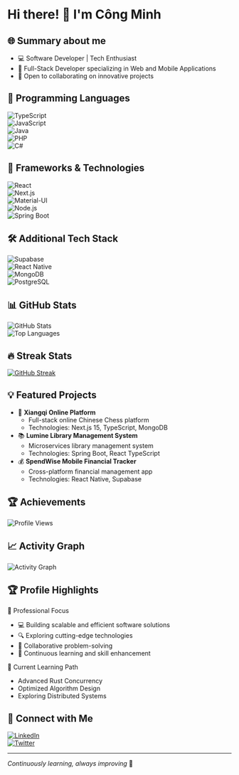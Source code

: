 # Hi there! 👋 I'm Công Minh  

## 🌐 Summary about me  
- 💻 Software Developer | Tech Enthusiast  
- 🌱 Full-Stack Developer specializing in Web and Mobile Applications  
- 🔭 Open to collaborating on innovative projects  

## 🚀 Programming Languages  
![TypeScript](https://img.shields.io/badge/TypeScript-007ACC?style=for-the-badge&logo=typescript&logoColor=white)  
![JavaScript](https://img.shields.io/badge/JavaScript-F7DF1E?style=for-the-badge&logo=javascript&logoColor=black)  
![Java](https://img.shields.io/badge/Java-ED8B00?style=for-the-badge&logo=openjdk&logoColor=white)  
![PHP](https://img.shields.io/badge/PHP-777BB4?style=for-the-badge&logo=php&logoColor=white)  
![C#](https://img.shields.io/badge/C%23-239120?style=for-the-badge&logo=c-sharp&logoColor=white)  

## 🔧 Frameworks & Technologies  
![React](https://img.shields.io/badge/React-20232A?style=for-the-badge&logo=react&logoColor=61DAFB)  
![Next.js](https://img.shields.io/badge/Next.js-000000?style=for-the-badge&logo=nextdotjs&logoColor=white)  
![Material-UI](https://img.shields.io/badge/Material--UI-0081CB?style=for-the-badge&logo=material-ui&logoColor=white)  
![Node.js](https://img.shields.io/badge/Node.js-43853D?style=for-the-badge&logo=node.js&logoColor=white)  
![Spring Boot](https://img.shields.io/badge/Spring_Boot-6DB33F?style=for-the-badge&logo=spring-boot&logoColor=white)  

## 🛠️ Additional Tech Stack  
![Supabase](https://img.shields.io/badge/Supabase-181818?style=for-the-badge&logo=supabase&logoColor=white)  
![React Native](https://img.shields.io/badge/React_Native-20232A?style=for-the-badge&logo=react&logoColor=61DAFB)  
![MongoDB](https://img.shields.io/badge/MongoDB-4EA94B?style=for-the-badge&logo=mongodb&logoColor=white)  
![PostgreSQL](https://img.shields.io/badge/PostgreSQL-316192?style=for-the-badge&logo=postgresql&logoColor=white)  

## 📊 GitHub Stats  
![GitHub Stats](https://github-readme-stats.vercel.app/api?username=cong-minhh&show_icons=true&theme=radical)  
![Top Languages](https://github-readme-stats.vercel.app/api/top-langs/?username=cong-minhh&layout=compact&theme=radical)  

## 🔥 Streak Stats  
[![GitHub Streak](https://github-readme-streak-stats.herokuapp.com?user=cong-minhh&theme=onedark&hide_border=true)](https://git.io/streak-stats)  

## 💡 Featured Projects  
- 🎲 **Xiangqi Online Platform**  
  - Full-stack online Chinese Chess platform  
  - Technologies: Next.js 15, TypeScript, MongoDB  
- 📚 **Lumine Library Management System**  
  - Microservices library management system  
  - Technologies: Spring Boot, React TypeScript  
- 💰 **SpendWise Mobile Financial Tracker**  
  - Cross-platform financial management app  
  - Technologies: React Native, Supabase  

## 🏆 Achievements  
![Profile Views](https://komarev.com/ghpvc/?username=cong-minhh&color=green)  

## 📈 Activity Graph  
![Activity Graph](https://github-profile-summary-cards.vercel.app/api/cards/profile-details?username=cong-minhh&theme=radical)  

## 🏆 Profile Highlights  
🌟 Professional Focus  
- 💻 Building scalable and efficient software solutions  
- 🔍 Exploring cutting-edge technologies  
- 🤝 Collaborative problem-solving  
- 🚀 Continuous learning and skill enhancement  

🎯 Current Learning Path  
- Advanced Rust Concurrency  
- Optimized Algorithm Design  
- Exploring Distributed Systems  

## 🤝 Connect with Me  
[![LinkedIn](https://img.shields.io/badge/LinkedIn-0077B5?style=for-the-badge&logo=linkedin&logoColor=white)](https://www.linkedin.com/in/yourusername)  
[![Twitter](https://img.shields.io/badge/Twitter-1DA1F2?style=for-the-badge&logo=twitter&logoColor=white)](https://twitter.com/yourusername)  

---  
*Continuously learning, always improving* 🌱

